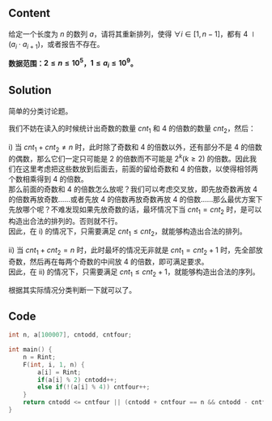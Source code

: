 ## Content
给定一个长度为 $n$ 的数列 $a$，请将其重新排列，使得 $\forall i\in[1,n-1]$，都有 $4\mid (a_i\cdot a_{i+1})$，或者报告不存在。

**数据范围：$2\leqslant n\leqslant 10^5$，$1\leqslant a_i\leqslant 10^9$。**
## Solution
简单的分类讨论题。

我们不妨在读入的时候统计出奇数的数量 $\textit{cnt}_1$ 和 $4$ 的倍数的数量 $\textit{cnt}_2$，然后：

i) 当 $\textit{cnt}_1+\textit{cnt}_2\neq n$ 时，此时除了奇数和 $4$ 的倍数以外，还有部分不是 $4$ 的倍数的偶数，那么它们一定只可能是 $2$ 的倍数而不可能是 $2^k(k\geqslant 2)$ 的倍数。因此我们在这里考虑把这些数放到后面去，前面的留给奇数和 $4$ 的倍数，以使得相邻两个数相乘得到 $4$ 的倍数。   
那么前面的奇数和 $4$ 的倍数怎么放呢？我们可以考虑交叉放，即先放奇数再放 $4$ 的倍数再放奇数……或者先放 $4$ 的倍数再放奇数再放 $4$ 的倍数……那么最优方案下先放哪个呢？不难发现如果先放奇数的话，最坏情况下当 $\textit{cnt}_1=\textit{cnt}_2$ 时，是可以构造出合法的排列的。否则就不行。  
因此，在 i) 的情况下，只需要满足 $\textit{cnt}_1\leqslant\textit{cnt}_2$，就能够构造出合法的排列。

ii) 当 $\textit{cnt}_1+\textit{cnt}_2=n$ 时，此时最坏的情况无非就是 $\textit{cnt}_1=\textit{cnt}_2+1$ 时，先全部放奇数，然后再在每两个奇数的中间放 $4$ 的倍数，即可满足要求。  
因此，在 ii) 的情况下，只需要满足 $\textit{cnt}_1\leqslant\textit{cnt}_2+1$，就能够构造出合法的序列。

根据其实际情况分类判断一下就可以了。
## Code
```cpp
int n, a[100007], cntodd, cntfour;

int main() {
	n = Rint;
	F(int, i, 1, n) {
		a[i] = Rint;
		if(a[i] % 2) cntodd++;
		else if(!(a[i] % 4)) cntfour++;
	}
	return cntodd <= cntfour || (cntodd + cntfour == n && cntodd - cntfour <= 1) ? Yes : No, 0;
}
``` 